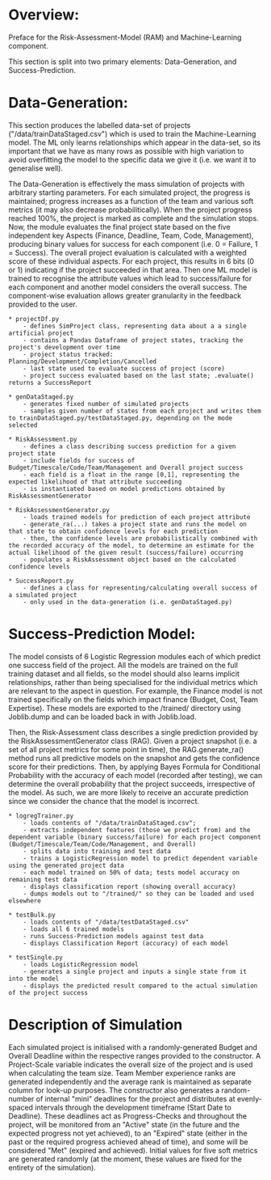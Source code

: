 # Overview:
Preface for the Risk-Assessment-Model (RAM) and Machine-Learning component.

This section is split into two primary elements: Data-Generation, and Success-Prediction.


# Data-Generation:
This section produces the labelled data-set of projects ("/data/trainDataStaged.csv") which is used to train the Machine-Learning model.
The ML only learns relationships which appear in the data-set, so its important that we have as many rows as possible with high variation to avoid overfitting the model to the specific data we give it (i.e. we want it to generalise well).

The Data-Generation is effectively the mass simulation of projects with arbitrary starting parameters. 
For each simulated project, the progress is maintained; progress increases as a function of the team and various soft metrics (it may also decrease probabilitically). When the project progress reached 100%, the project is marked as complete and the simulation stops. Now, the module evaluates the final project state based on the five independent key Aspects (Finance, Deadline, Team, Code, Management), producing binary values for success for each component (i.e. 0 = Failure, 1 = Success). The overall project evaluation is calculated with a weighted score of these individual aspects. For each project, this results in 6 bits (0 or 1) indicating if the project succeeded in that area. Then one ML model is trained to recognise the attribute values which lead to success/failure for each component and another model considers the overall success. The component-wise evaluation allows greater granularity in the feedback provided to the user.

    * projectDf.py
        - defines SimProject class, representing data about a a single artificial project
        - contains a Pandas Dataframe of project states, tracking the project's development over time
        - project status tracked: Planning/Development/Completion/Cancelled
        - last state used to evaluate success of project (score)
        - project success evaluated based on the last state; .evaluate() returns a SuccessReport

    * genDataStaged.py
        - generates fixed number of simulated projects
        - samples given number of states from each project and writes them to trainDataStaged.py/testDataStaged.py, depending on the mode selected

    * RiskAssessment.py
        - defines a class describing success prediction for a given project state
        - include fields for success of Budget/Timescale/Code/Team/Management and Overall project success
        - each field is a float in the range [0,1], representing the expected likelihood of that attribute succeeding
        - is instantiated based on model predictions obtained by RiskAssessmentGenerator

    * RiskAssessmentGenerator.py
        - loads trained models for prediction of each project attribute
        - generate_ra(...) takes a project state and runs the model on that state to obtain confidence levels for each prediction
        - then, the confidence levels are probabilistically combined with the recorded accuracy of the model, to determine an estimate for the actual likelihood of the given result (success/failure) occurring
        - populates a RiskAssessment object based on the calculated confidence levels

    * SuccessReport.py
        - defines a class for representing/calculating overall success of a simulated project
        - only used in the data-generation (i.e. genDataStaged.py)


# Success-Prediction Model:
The model consists of 6 Logistic Regression modules each of which predict one success field of the project.
All the models are trained on the full training dataset and all fields, so the model should also learns implicit relationships, rather than being specialised for the individual metrics which are relevant to the aspect in question.
For example, the Finance model is not trained specifically on the fields which impact finance (Budget, Cost, Team Expertise).
These models are exported to the /trained/ directory using Joblib.dump and can be loaded back in with Joblib.load.

Then, the Risk-Assessment class describes a single prediction provided by the RiskAssessmentGenerator class (RAG). Given a project snapshot (i.e. a set of all project metrics for some point in time), the RAG.generate_ra() method runs all predictive models on the snapshot and gets the confidence score for their predictions. Then, by applying Bayes Formula for Conditional Probability with the accuracy of each model (recorded after testing), we can determine the overall probability that the project succeeds, irrespective of the model. As such, we are more likely to receive an accurate prediction since we consider the chance that the model is incorrect.

    * logregTrainer.py
        - loads contents of "/data/trainDataStaged.csv";
        - extracts independent features (those we predict from) and the dependent variable (binary success/failure) for each project component (Budget/Timescale/Team/Code/Management, and Overall)
        - splits data into training and test data
        - trains a LogisticRegression model to predict dependent variable using the generated project data
        - each model trained on 50% of data; tests model accuracy on remaining test data
        - displays classification report (showing overall accuracy)
        - dumps models out to "/trained/" so they can be loaded and used elsewhere

    * testBulk.py
        - loads contents of "/data/testDataStaged.csv"
        - loads all 6 trained models
        - runs Success-Prediction models against test data
        - displays Classification Report (accuracy) of each model

    * testSingle.py 
        - loads LogisticRegression model
        - generates a single project and inputs a single state from it into the model
        - displays the predicted result compared to the actual simulation of the project success


# Description of Simulation
Each simulated project is initialised with a randomly-generated Budget and Overall Deadline within the respective ranges provided to the constructor. A Project-Scale variable indicates the overall size of the project and is used when calculating the team size. Team Member experience ranks are generated independently and the average rank is maintained as separate column for look-up purposes. The constructor also generates a random-number of internal "mini" deadlines for the project and distributes at evenly-spaced intervals through the development timeframe (Start Date to Deadline). These deadlines act as Progress-Checks and throughout the project, will be monitored from an "Active" state (in the future and the expected progress not yet achieved), to an "Expired" state (either in the past or the required progress achieved ahead of time), and some will be considered "Met" (expired and achieved). Initial values for five soft metrics are generated randomly (at the moment, these values are fixed for the entirety of the simulation).


        